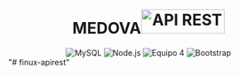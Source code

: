 <h1 align="center">MEDOVA<img src="https://unilearn.cl/wp-content/uploads/2021/04/vc1-1024x683.png" alt="API REST" style="width: 150px; height: 44px;" width="150" height="44" /></a></h1>

<div align="center">
<img src="https://img.shields.io/badge/DB-MySQL-4479A1?logo=MySQL&logoColor=4479A1" alt="MySQL"/>
<img src="https://img.shields.io/badge/USO-Node.js-339933?logo=Node.js&logoColor=339933" alt="Node.js"/>
<img src="https://img.shields.io/badge/Autor-Brayan_Douglas_Marlon_Jhoan-000000?logo=Visual+Studio+Code&logoColor=007ACC" alt="Equipo 4"/>
<img src="https://img.shields.io/badge/USO-Bootstrap-7952B3?logo=Bootstrap&logoColor=7952B3" alt="Bootstrap"/>
</div>
"# finux-apirest" 
